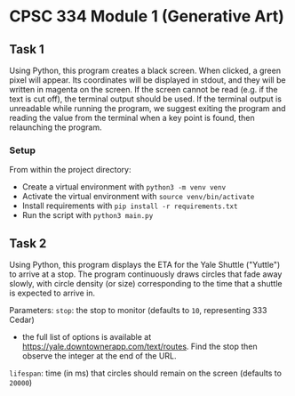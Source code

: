 # CPSC 334 Module 1 (Generative Art)

## Task 1
Using Python, this program creates a black screen. When clicked, a green pixel will appear. Its coordinates will be displayed in stdout, and they will be written in magenta on the screen. If the screen cannot be read (e.g. if the text is cut off), the terminal output should be used. If the terminal output is unreadable while running the program, we suggest exiting the program and reading the value from the terminal when a key point is found, then relaunching the program.

### Setup
From within the project directory:
- Create a virtual environment with `python3 -m venv venv `
- Activate the virtual environment with `source venv/bin/activate`
- Install requirements with `pip install -r requirements.txt`
- Run the script with `python3 main.py`

## Task 2
Using Python, this program displays the ETA for the Yale Shuttle ("Yuttle") to arrive at a stop. The program continuously draws circles that fade away slowly, with circle density (or size) corresponding to the time that a shuttle is expected to arrive in.

Parameters:
`stop`: the stop to monitor (defaults to `10`, representing 333 Cedar)
- the full list of options is available at https://yale.downtownerapp.com/text/routes. Find the stop then observe the integer at the end of the URL.

`lifespan`: time (in ms) that circles should remain on the screen (defaults to `20000`)
